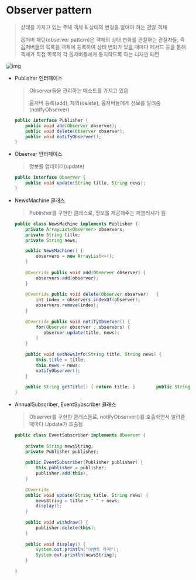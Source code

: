 # Observer pattern

> 상태를 가지고 있는 주체 객체 & 상태의 변경을 알아야 하는 관찰 객체
>
> 옵저버 패턴(observer pattern)은 객체의 상태 변화를 관찰하는 관찰자들, 즉 옵저버들의 목록을 객체에 등록하여 상태 변화가 있을 때마다 메서드 등을 통해 객체가 직접 목록의 각 옵저버들에게 통지하도록 하는 디자인 패턴

![img](https://camo.githubusercontent.com/c0e914f040bf14fcb446e972ca9ca655b1e07f02176f9b278bd0edbf46c8ab9d/68747470733a2f2f696d67312e6461756d63646e2e6e65742f7468756d622f523132383078302f3f73636f64653d6d746973746f72793226666e616d653d687474702533412532462532466366696c65392e75662e746973746f72792e636f6d253246696d61676525324632323134323333423536413444393836313134343941)



- Publisher 인터페이스

  > Observer들을 관리하는 메소드를 가지고 있음
  >
  > 옵저버 등록(add), 제외(delete), 옵저버들에게 정보를 알려줌(notifyObserver)

  ```java
  public interface Publisher { 
      public void add(Observer observer); 
      public void delete(Observer observer); 
      public void notifyObserver(); 
  }
  ```

  

- Observer 인터페이스

  > 정보를 업데이터(update)

  ```java
  public interface Observer {
      public void update(String title, String news);
  }
  ```



- NewsMachine 클래스

  > Publisher를 구현한 클래스로, 정보를 제공해주는 퍼블리셔가 됨

  ```java
  public class NewsMachine implements Publisher {
      private ArrayList<Observer> observers; 
      private String title; 
      private String news; 
  
      public NewsMachine() {
          observers = new ArrayList<>(); 
      }
      
      @Override public void add(Observer observer) {
          observers.add(observer);
      }
      
      @Override public void delete(Observer observer) 	{ 
          int index = observers.indexOf(observer);
          observers.remove(index); 
      }
      
      @Override public void notifyObserver() {
          for(Observer observer : observers) {
             observer.update(title, news); 
          }
      } 
      
      public void setNewsInfo(String title, String news) { 
          this.title = title; 
          this.news = news; 
          notifyObserver(); 
      } 
      
      public String getTitle() { return title; } 		public String getNews() { return news; }
  }
  ```



- AnnualSubscriber, EventSubscriber 클래스

  > Observer를 구현한 클래스들로, notifyObserver()를 호출하면서 알려줄 때마다 Update가 호출됨

  ```java
  public class EventSubscriber implements Observer {
      
      private String newsString;
      private Publisher publisher;
      
      public EventSubscriber(Publisher publisher) {
          this.publisher = publisher;
          publisher.add(this);
      }
      
      @Override
      public void update(String title, String news) {
          newsString = title + " " + news;
          display();
      }
      
      public void withdraw() {
          publisher.delete(this);
      }
      
      public void display() {
          System.out.println("이벤트 유저");
          System.out.println(newsString);
      }
      
  }
  ```

  